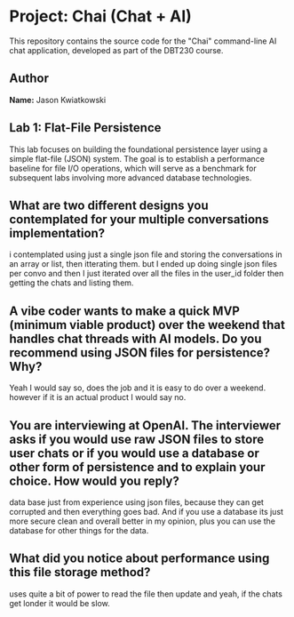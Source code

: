 # Project: Chai (Chat + AI)

This repository contains the source code for the "Chai" command-line AI chat application, developed as part of the DBT230 course.

## Author

**Name:** Jason Kwiatkowski

## Lab 1: Flat-File Persistence

This lab focuses on building the foundational persistence layer using a simple flat-file (JSON) system. The goal is to establish a performance baseline for file I/O operations, which will serve as a benchmark for subsequent labs involving more advanced database technologies.


## What are two different designs you contemplated for your multiple conversations implementation?

i contemplated using just a single json file and storing the conversations in an array or list, then itterating them. but I ended up doing single json files per convo and then I just iterated over all the files in the user_id folder then getting the chats and listing them.


## A vibe coder wants to make a quick MVP (minimum viable product) over the weekend that handles chat threads with AI models. Do you recommend using JSON files for persistence? Why?

Yeah I would say so, does the job and it is easy to do over a weekend. however if it is an actual product I would say no.


## You are interviewing at OpenAI. The interviewer asks if you would use raw JSON files to store user chats or if you would use a database or other form of persistence and to explain your choice. How would you reply?

data base just from experience using json files, because they can get corrupted and then everything goes bad. And if you use a database its just more secure clean and overall better in my opinion, plus you can use the database for other things for the data.


## What did you notice about performance using this file storage method?
uses quite a bit of power to read the file then update and yeah, if the chats get londer it would be slow.
